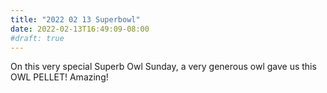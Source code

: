 ```yaml
---
title: "2022 02 13 Superbowl"
date: 2022-02-13T16:49:09-08:00
#draft: true
---
```

On this very special Superb Owl Sunday, a very generous owl gave us this OWL PELLET! Amazing!
